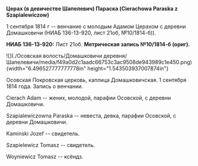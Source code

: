 **Церах (в девичестве Шапелевич) Параска (Cierachowa Paraska z
Szapialewiczow)**

1 сентября 1814 г -- венчание с молодым Адамом Церахом с деревни
Домашковичи (НИАБ 136-13-920, лист 21об, №10/1814-б)).

**НИАБ 136-13-920:** Лист 21об. **Метрическая запись №10/1814-б
(ориг).**

![](./Осовская волость/Домашковичи деревня/Шапелевичи/media/f49a0d2c1aadc66753c3ac9508de943989c1e450.png){width="6.496527777777778in"
height="1.543503937007874in"}

Осовская Покровская церковь, каплица Домашковичская. 1 сентября 1814
года. Запись о венчании.

Cierach Adam -- жених, молодой, парафии Осовской, с деревни Домашковичи.

Szapialewiczowna Paraska -- невеста, девка, парафии Осовской, с деревни
Домашковичи.

Kaminski Jozef -- свидетель.

Szapielewicz Tomasz -- свидетель.

Woyniewicz Tomasz -- ксёндз.
